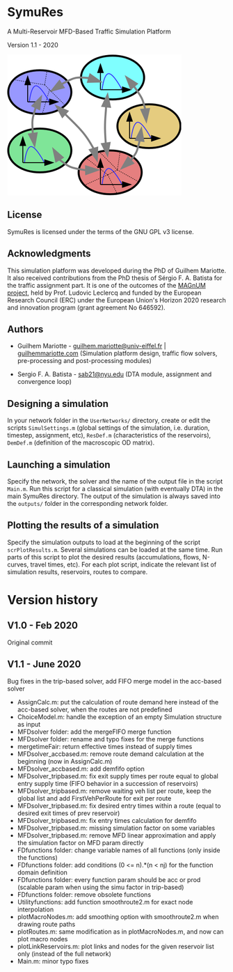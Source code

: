 # SymuRes

A Multi-Reservoir MFD-Based Traffic Simulation Platform

Version 1.1 - 2020

![Image](img_symures.png "image")

## License

SymuRes is licensed under the terms of the GNU GPL v3 license.

## Acknowledgments

This simulation platform was developed during the PhD of Guilhem Mariotte. It also received contributions from the PhD thesis of Sérgio F. A. Batista for the traffic assignment part. It is one of the outcomes of the [MAGnUM project](https://magnum-erc.weebly.com/), held by Prof. Ludovic Leclercq and funded by the European Research Council (ERC) under the European Union's Horizon 2020 research and innovation program (grant agreement No 646592).

## Authors

- Guilhem Mariotte - guilhem.mariotte@univ-eiffel.fr | [guilhemmariotte.com](http://guilhemmariotte.com/en)
  (Simulation platform design, traffic flow solvers, pre-processing and post-processing modules)

- Sergio F. A. Batista - sab21@nyu.edu
  (DTA module, assignment and convergence loop)

## Designing a simulation

In your network folder in the `UserNetworks/` directory, create or edit the scripts `SimulSettings.m` (global settings of the simulation, i.e. duration, timestep, assignment, etc), `ResDef.m` (characteristics of the reservoirs), `DemDef.m` (definition of the macroscopic OD matrix).

## Launching a simulation

Specify the network, the solver and the name of the output file in the script `Main.m`. Run this script for a classical simulation (with eventually DTA) in the main SymuRes directory. The output of the simulation is always saved into the `outputs/` folder in the corresponding network folder.

## Plotting the results of a simulation

Specify the simulation outputs to load at the beginning of the script `scrPlotResults.m`. Several simulations can be loaded at the same time. Run parts of this script to plot the desired results (accumulations, flows, N-curves, travel times, etc). For each plot script, indicate the relevant list of simulation results, reservoirs, routes to compare.

# Version history

## V1.0 - Feb 2020

Original commit

## V1.1 - June 2020

Bug fixes in the trip-based solver, add FIFO merge model in the acc-based solver

- AssignCalc.m: put the calculation of route demand here instead of the acc-based solver, when the routes are not predefined
- ChoiceModel.m: handle the exception of an empty Simulation structure as input
- MFDsolver folder: add the mergeFIFO merge function
- MFDsolver folder: rename and typo fixes for the merge functions
- mergetimeFair: return effective times instead of supply times
- MFDsolver_accbased.m: remove route demand calculation at the beginning (now in AssignCalc.m)
- MFDsolver_accbased.m: add demfifo option
- MFDsolver_tripbased.m: fix exit supply times per route equal to global entry supply time (FIFO behavior in a succession of reservoirs)
- MFDsolver_tripbased.m: remove waiting veh list per route, keep the global list and add FirstVehPerRoute for exit per route
- MFDsolver_tripbased.m: fix desired entry times within a route (equal to desired exit times of prev reservoir)
- MFDsolver_tripbased.m: fix entry times calculation for demfifo
- MFDsolver_tripbased.m: missing simulation factor on some variables
- MFDsolver_tripbased.m: remove MFD linear approximation and apply the simulation factor on MFD param directly
- FDfunctions folder: change variable names of all functions (only inside the functions)
- FDfunctions folder: add conditions (0 <= n).\*(n < nj) for the function domain definition
- FDfunctions folder: every function param should be acc or prod (scalable param when using the simu factor in trip-based)
- FDfunctions folder: remove obsolete functions
- Utilityfunctions: add function smoothroute2.m for exact node interpolation
- plotMacroNodes.m: add smoothing option with smoothroute2.m when drawing route paths
- plotRoutes.m: same modification as in plotMacroNodes.m, and now can plot macro nodes
- plotLinkReservoirs.m: plot links and nodes for the given reservoir list only (instead of the full network)
- Main.m: minor typo fixes
